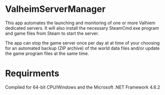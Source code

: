 # ValheimServerManager
This app automates the launching and monitoring of one or more Valhiem dedicated servers.  It will also install the necessary SteamCmd.exe program 
and game files from Steam to start the server.

The app can stop the game server once per day at at time of your choosing for an automated backup (ZIP archive) of the world data files and/or update 
the game program files at the same time.

# Requirments
Compiled for 64-bit CPU/Windows and the Microsoft .NET Framework 4.6.2
